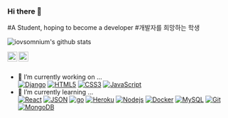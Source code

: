 ### Hi there 👋
#A Student, hoping to become a developer
#개발자를 희망하는 학생
<!--
**iovsomnium/iovsomnium** is a ✨ _special_ ✨ repository because its `README.md` (this file) appears on your GitHub profile.-->

![iovsomnium's github stats](https://github-readme-stats.vercel.app/api?username=iovsomnium&show_icons=true)






<a href="https://www.linkedin.com/in/brijesh-dhanani-8a2061141">
  <img align="left" alt="iovsomnium" width="22px" src="https://cdn.jsdelivr.net/npm/simple-icons@v3/icons/medium.svg" />
</a>
<a href="https://www.instagram.com/kind_of_lee/">
  <img align="left" alt="iovsomnium" width="22px" src="https://cdn.jsdelivr.net/npm/simple-icons@v3/icons/instagram.svg" />
</a>

<br />
<br />

- 🔭 I’m currently working on ... <br />
[![Django](https://img.shields.io/badge/-django-darkgreen?style=flat&logo=django&link=https://github.com/iovsomnium)](https://github.com/iovsomnium)
[![HTML5](https://img.shields.io/badge/-HTML5-E34F26?style=flat&logo=html5&logoColor=white&link=https://github.com/iovsomnium)](https://github.com/iovsomnium)
[![CSS3](https://img.shields.io/badge/-CSS3-1572B6?style=flat&logo=css3&link=https://github.com/iovsomnium)](https://github.com/iovsomnium)
[![JavaScript](https://img.shields.io/badge/-JavaScript-black?style=flat&logo=javascript&link=https://github.com/iovsomnium)](https://github.com/iovsomnium) 
- 🌱 I’m currently learning ... <br />
[![React](https://img.shields.io/badge/-React-black?style=flat&logo=react&link=https://github.com/iovsomnium)](https://github.com/iovsomnium)
[![JSON](https://img.shields.io/badge/-json-02569B?style=flat&logo=json&link=https://github.com/iovsomnium)](https://github.com/iovsomnium)
[![go](https://img.shields.io/badge/-golang-skyblue?style=flat&logo=go&link=https://github.com/iovsomnium)](https://github.com/iovsomnium)
[![Heroku](https://img.shields.io/badge/-Heroku-gray?style=flat&logo=heroku&link=https://github.com/iovsomnium)](https://github.com/iovsomnium)
[![Nodejs](https://img.shields.io/badge/-Nodejs-green?style=flat&logo=Node.js&link=https://github.com/iovsomnium)](https://github.com/iovsomnium)
[![Docker](https://img.shields.io/badge/-Docker-black?style=flat&logo=docker&link=https://github.com/iovsomnium)](https://github.com/iovsomnium)
[![MySQL](https://img.shields.io/badge/-MySQL-black?style=flat&logo=mysql&link=https://github.com/iovsomnium)](https://github.com/iovsomnium)
[![Git](https://img.shields.io/badge/-Git-black?style=flat&logo=git&link=https://github.com/iovsomnium)](https://github.com/iovsomnium)
[![MongoDB](https://img.shields.io/badge/-MongoDB-FCA121?style=flat&logo=mongodb&link=https://github.com/iovsomnium)](https://github.com/iovsomnium) 



  

